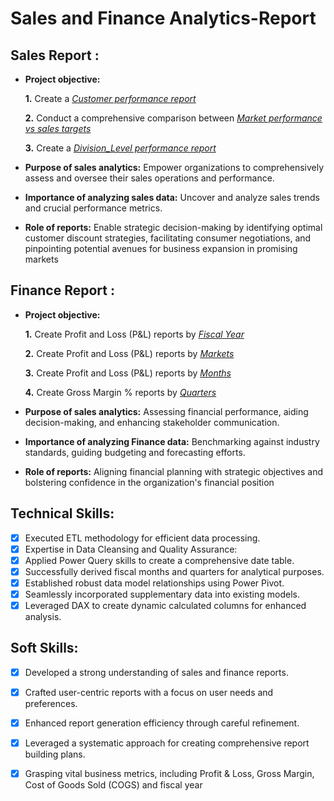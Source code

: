 # Sales and Finance Analytics-Report

## Sales Report :


- **Project objective:** 

    **1.** Create a _[Customer performance report](https://github.com/varaprasad55/Excel-Sales-Analytics/blob/898f770a30df68e1792a7b87c5c8fbf289c00bb4/Customer%20Performance%20Report.pdf)_ 

    **2.** Conduct a comprehensive comparison between _[Market performance vs sales targets](https://github.com/varaprasad55/Excel-Sales-Analytics/blob/898f770a30df68e1792a7b87c5c8fbf289c00bb4/Market%20Performance%20vs%20Targets%20Report.pdf)_

   **3.** Create a _[Division_Level performance report](https://github.com/varaprasad55/Excel-Sales-Analytics/blob/898f770a30df68e1792a7b87c5c8fbf289c00bb4/Customer%20Performance%20Report.pdf)_ 

- **Purpose of sales analytics:** Empower organizations to comprehensively assess and oversee their sales operations and performance.

- **Importance of analyzing sales data:** Uncover and analyze sales trends and crucial performance metrics.

- **Role of reports:** Enable strategic decision-making by identifying optimal customer discount strategies, facilitating consumer negotiations, and pinpointing potential avenues for business expansion in promising markets


## Finance Report :

- **Project objective:** 

   **1.** Create Profit and Loss (P&L) reports by _[Fiscal Year](https://github.com/varaprasad55/Excel-Sales-Analytics/blob/898f770a30df68e1792a7b87c5c8fbf289c00bb4/P%20%26%20L%20Statement%20by%20Fiscal%20Year.pdf)_ 

   **2.** Create Profit and Loss (P&L) reports by _[Markets](https://github.com/varaprasad55/Excel-Sales-Analytics/blob/3e9f980318060dd2267f68c445c1446aa3c6833e/P%20%26%20L%20Statement%20by%20Markets.pdf)_
  
   **3.** Create Profit and Loss (P&L) reports by _[Months](https://github.com/varaprasad55/Excel-Sales-Analytics/blob/22073bbf3b5da264f85455d52c14bc423fe204ea/P%20%26%20L%20Statement%20by%20Months.pdf)_

  **4.** Create Gross Margin % reports by _[Quarters](https://github.com/varaprasad55/Excel-Sales-Analytics/blob/22073bbf3b5da264f85455d52c14bc423fe204ea/GM%25%20by%20Quarters%20(%20sub_zone%20).pdf)_

- **Purpose of sales analytics:** Assessing financial performance, aiding decision-making, and enhancing stakeholder communication.

- **Importance of analyzing Finance data:** Benchmarking against industry standards, guiding budgeting and forecasting efforts.

- **Role of reports:** Aligning financial planning with strategic objectives and bolstering confidence in the organization's financial position


## Technical Skills:
- [x]	Executed ETL methodology for efficient data processing.
- [x]	Expertise in Data Cleansing and Quality Assurance:
- [x]	Applied Power Query skills to create a comprehensive date table.
- [x]	Successfully derived fiscal months and quarters for analytical purposes.
- [x]	Established robust data model relationships using Power Pivot.
- [x]	Seamlessly incorporated supplementary data into existing models.
- [x]	Leveraged DAX to create dynamic calculated columns for enhanced analysis.

## Soft Skills:
- [x]	Developed a strong understanding of sales and finance reports.
- [x]	Crafted user-centric reports with a focus on user needs and preferences.
- [x]	Enhanced report generation efficiency through careful refinement.
- [x]	Leveraged a systematic approach for creating comprehensive report building plans.
- [x]	Grasping vital business metrics, including Profit & Loss, Gross Margin, Cost of Goods Sold (COGS) and fiscal year


